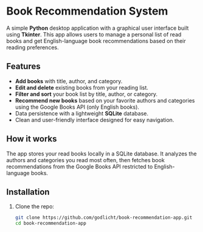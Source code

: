 # Book Recommendation System

A simple **Python** desktop application with a graphical user interface built using **Tkinter**. This app allows users to manage a personal list of read books and get English-language book recommendations based on their reading preferences.

## Features

- **Add books** with title, author, and category.
- **Edit and delete** existing books from your reading list.
- **Filter and sort** your book list by title, author, or category.
- **Recommend new books** based on your favorite authors and categories using the Google Books API (only English books).
- Data persistence with a lightweight **SQLite** database.
- Clean and user-friendly interface designed for easy navigation.

## How it works

The app stores your read books locally in a SQLite database. It analyzes the authors and categories you read most often, then fetches book recommendations from the Google Books API restricted to English-language books.

## Installation

1. Clone the repo:
   ```bash
   git clone https://github.com/godlicht/book-recommendation-app.git
   cd book-recommendation-app
